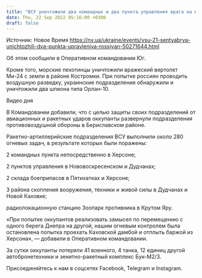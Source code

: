 ```yaml
---
title: "ВСУ уничтожили два командных и два пункта управления врага на юге"
date: Thu, 22 Sep 2022 05:16:00 +0300
draft: false
---
```

Источник: Новое Время https://nv.ua/ukraine/events/vsu-21-sentyabrya-unichtozhili-dva-punkta-upravleniya-rossiyan-50271644.html


Об этом сообщили в Оперативном командовании Юг.

Кроме того, морские пехотинцы уничтожили вражеский вертолет Ми-24 с земли в районе Костромки. При попытке россиян проводить воздушную разведку, украинские подразделения обнаружили и уничтожили два шпиона типа Орлан-10.

 Видео дня   

В Командовании добавили, что с целью защиты своих подразделений от авиационных и ракетных ударов оккупанты развернули подразделения противовоздушной обороны в Бериславском районе.

Ракетно-артиллерийские подразделения ВСУ выполнили около 280 огневых задач, в результате которых были поражены:

2 командных пункта непосредственно в Херсоне;

2 пунктов управления в Нововоскресенском и Дудчанах;

2 склада боеприпасов в Пятихатках и Херсоне;

3 района скопления вооружения, техники и живой силы в Дудчанах и Новой Каховке;

радиолокационную станцию Зоопарк противника в Крутом Яру.

«При попытке оккупантов реализовать замысел по перемещению с одного берега Днепра на другой, нашим огневым контролем была остановлена попытка проехать Каховской дамбой и отплыть баржой из Херсона», — добавили в Оперативном командовании.

За сутки оккупанты потеряли 41 военного, 4 танка, 12 единиц другой автобронетехники и зенитно-ракетный комплекс Бук-М2/3.

Присоединяйтесь к нам в соцсетях Facebook, Telegram и Instagram.
